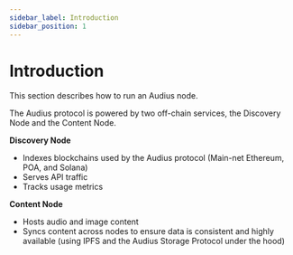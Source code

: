 ```yaml
---
sidebar_label: Introduction
sidebar_position: 1
---
```


# Introduction

This section describes how to run an Audius node.

The Audius protocol is powered by two off-chain services, the Discovery Node and the Content Node.

**Discovery Node**

* Indexes blockchains used by the Audius protocol \(Main-net Ethereum, POA, and Solana\)
* Serves API traffic
* Tracks usage metrics

**Content Node**

* Hosts audio and image content
* Syncs content across nodes to ensure data is consistent and highly available \(using IPFS and the Audius Storage Protocol under the hood\)

